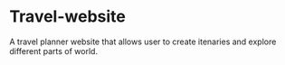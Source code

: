 # Travel-website
A travel planner website that allows user to create itenaries and explore different parts of world.
